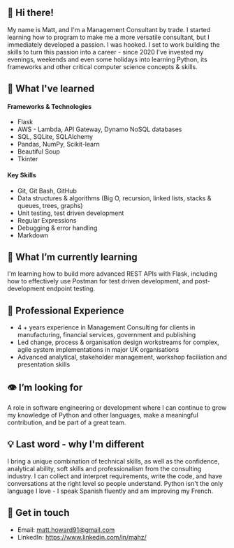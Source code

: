 ## 👋 Hi there! 

My name is Matt, and I'm a Management Consultant by trade. I started learning how to program to make me a more versatile consultant, but I immediately developed a passion. I was hooked. I set to work building the skills to turn this passion into a career - since 2020 I've invested my evenings, weekends and even some holidays into learning Python, its frameworks and other critical computer science concepts & skills. 

## 🧠 What I've learned 
#### Frameworks & Technologies
- Flask
- AWS - Lambda, API Gateway, Dynamo NoSQL databases
- SQL, SQLite, SQLAlchemy
- Pandas, NumPy, Scikit-learn
- Beautiful Soup
- Tkinter

#### Key Skills
- Git, Git Bash, GitHub
- Data structures & algorithms (Big O, recursion, linked lists, stacks & queues, trees, graphs)
- Unit testing, test driven development
- Regular Expressions
- Debugging & error handling
- Markdown

## 🌱 What I’m currently learning

I'm learning how to build more advanced REST APIs with Flask, including how to effectively use Postman for test driven development, and post-development endpoint testing.

## 🦉 Professional Experience
- 4 + years experience in Management Consulting for clients in manufacturing, financial services, government and publishing
- Led change, process & organisation design workstreams for complex, agile system implementations in major UK organisations
- Advanced analytical, stakeholder management, workshop faciliation and presentation skills

## 👁️ I’m looking for

A role in software engineering or development where I can continue to grow my knowledge of Python and other languages, make a meaningful contribution, and be part of a great team.

## 💡 Last word - why I'm different
I bring a unique combination of technical skills, as well as the confidence, analytical ability, soft skills and professionalism from the consulting industry. I can collect and interpret requirements, write the code, and have conversations at the right level so people understand. Python isn't the only language I love - I speak Spanish fluently and am improving my French.

## 💬 Get in touch
- Email: matt.howard91@gmail.com
- LinkedIn: https://www.linkedin.com/in/mahz/
